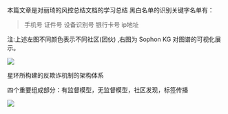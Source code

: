 本篇文章是对丽琦的风控总结文档的学习总结
黑白名单的识别关键字名单有：
> 手机号
> 证件号
> 设备识别号
> 银行卡号
> ip地址  

 注:上述左图不同颜色表示不同社区(团伙) ,右图为 Sophon KG 对图谱的可视化展示。 
 
![](media/872F8A9F-FAF1-4E44-91E4-59F6FF1C3E92.png)


星环所构建的反欺诈机制的架构体系

四个重要组成部分：有监督模型，无监督模型，社区发现，标签传播

![](media/91D15C03-7A2E-4B08-A935-2E5CE43AD7C9.png)
